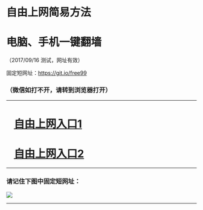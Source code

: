﻿# 自由上网简易方法

# 电脑、手机一键翻墙

（2017/09/16 测试，网址有效）

固定短网址：https://git.io/free99

### （微信如打不开，请转到浏览器打开）


***





# &nbsp;&nbsp; <a href="http://ft168914620.fwq-tz1003.online/fwqtz01.html?t=09160012751 " target="_blank">自由上网入口1</a>
# &nbsp;&nbsp; <a href="http://ft1581417327.fwq-tz1004.online/fwqtz02.html?t=091600121646 " target="_blank">自由上网入口2</a>
***

### 请记住下图中固定短网址：

<img src="https://s3-us-west-2.amazonaws.com/fwq-1001/yjfq-20170905okok.png" /> 


***

